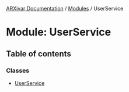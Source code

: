 [ARXivar Documentation](../README.md) / [Modules](../modules.md) / UserService

# Module: UserService

## Table of contents

### Classes

- [UserService](../classes/userservice.userservice-1.md)

